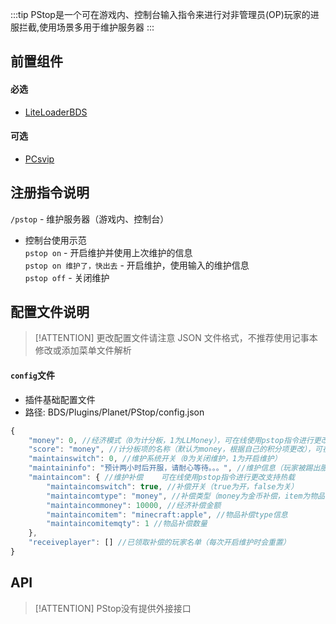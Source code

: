 :::tip
PStop是一个可在游戏内、控制台输入指令来进行对非管理员(OP)玩家的进服拦截,使用场景多用于维护服务器
:::

## 前置组件
#### 必选
- [LiteLoaderBDS](https://www.minebbs.com/liteloader/)

#### 可选
- [PCsvip](https://www.minebbs.com/resources/pcsvip.4385/)

## 注册指令说明
`/pstop` - 维护服务器（游戏内、控制台）  
- 控制台使用示范  
`pstop on` - 开启维护并使用上次维护的信息  
`pstop on 维护了，快出去` - 开启维护，使用输入的维护信息  
`pstop off` - 关闭维护

## 配置文件说明

> [!ATTENTION] 更改配置文件请注意 JSON 文件格式，不推荐使用记事本修改或添加菜单文件解析

#### `config`文件

- 插件基础配置文件
- 路径: BDS/Plugins/Planet/PStop/config.json
```js
{
    "money": 0, //经济模式（0为计分板，1为LLMoney），可在线使用pstop指令进行更改支持热载
    "score": "money", //计分板项的名称（默认为money，根据自己的积分项更改），可在线使用pstop指令进行更改支持热载
    "maintainswitch": 0, //维护系统开关（0为关闭维护，1为开启维护）
    "maintaininfo": "预计两小时后开服，请耐心等待。。。", //维护信息（玩家被踢出服务器的提.提示信息）
    "maintaincom": { //维护补偿    可在线使用pstop指令进行更改支持热载
        "maintaincomswitch": true, //补偿开关（true为开，false为关）
        "maintaincomtype": "money", //补偿类型（money为金币补偿，item为物品补偿）
        "maintaincommoney": 10000, //经济补偿金额
        "maintaincomitem": "minecraft:apple", //物品补偿type信息
        "maintaincomitemqty": 1 //物品补偿数量
    },
    "receiveplayer": [] //已领取补偿的玩家名单（每次开启维护时会重置）
}
```
## API

> [!ATTENTION] PStop没有提供外接接口